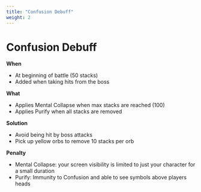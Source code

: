 ```yaml
---
title: "Confusion Debuff"
weight: 2
---
```


# Confusion Debuff

**When**
- At beginning of battle (50 stacks)
- Added when taking hits from the boss

**What**
- Applies Mental Collapse when max stacks are reached (100)
- Applies Purify when all stacks are removed

**Solution**
- Avoid being hit by boss attacks
- Pick up yellow orbs to remove 10 stacks per orb

**Penalty**
- Mental Collapse: your screen visibility is limited to just your character for a small duration
- Purify: Immunity to Confusion and able to see symbols above players heads
